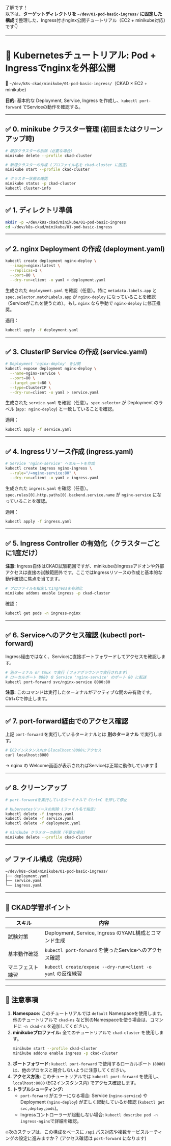 了解です！  
以下は、**ターゲットディレクトリを `~/dev/01-pod-basic-ingress/` に固定した構成**で整理した、Ingress付きnginx公開チュートリアル（EC2 + minikube対応）です👇

---

# 📘 Kubernetesチュートリアル: Pod + Ingressでnginxを外部公開  
📂 `~/dev/k8s-ckad/minikube/01-pod-basic-ingress/`（CKAD × EC2 + minikube）

**目的:** 基本的な Deployment, Service, Ingress を作成し、`kubectl port-forward` でServiceの動作を確認する。

---

## ✅ 0. minikube クラスター管理 (初回またはクリーンアップ時)

```bash
# 既存クラスターの削除（必要な場合）
minikube delete --profile ckad-cluster

# 新規クラスターの作成 (プロファイル名を ckad-cluster に固定)
minikube start --profile ckad-cluster

# クラスター状態の確認
minikube status -p ckad-cluster
kubectl cluster-info
```

---

## ✅ 1. ディレクトリ準備

```bash
mkdir -p ~/dev/k8s-ckad/minikube/01-pod-basic-ingress
cd ~/dev/k8s-ckad/minikube/01-pod-basic-ingress
```

---

## ✅ 2. nginx Deployment の作成 (deployment.yaml)

```bash
kubectl create deployment nginx-deploy \
  --image=nginx:latest \
  --replicas=1 \
  --port=80 \
  --dry-run=client -o yaml > deployment.yaml
```

生成された `deployment.yaml` を確認（任意）。特に `metadata.labels.app` と `spec.selector.matchLabels.app` が `nginx-deploy` になっていることを確認（Serviceがこれを使うため）。もし `nginx` なら手動で `nginx-deploy` に修正推奨。

適用：

```bash
kubectl apply -f deployment.yaml
```

---

## ✅ 3. ClusterIP Service の作成 (service.yaml)

```bash
# Deployment 'nginx-deploy' を公開
kubectl expose deployment nginx-deploy \
  --name=nginx-service \
  --port=80 \
  --target-port=80 \
  --type=ClusterIP \
  --dry-run=client -o yaml > service.yaml
```

生成された `service.yaml` を確認（任意）。`spec.selector` が Deployment のラベル (`app: nginx-deploy`) と一致していることを確認。

適用：

```bash
kubectl apply -f service.yaml
```

---

## ✅ 4. Ingressリソース作成 (ingress.yaml)

```bash
# Service 'nginx-service' へのルートを作成
kubectl create ingress nginx-ingress \
  --rule="/=nginx-service:80" \
  --dry-run=client -o yaml > ingress.yaml
```

生成された `ingress.yaml` を確認（任意）。`spec.rules[0].http.paths[0].backend.service.name` が `nginx-service` になっていることを確認。

適用：

```bash
kubectl apply -f ingress.yaml
```

---

## ✅ 5. Ingress Controller の有効化（クラスターごとに1度だけ）

**注意:** Ingress自体はCKAD試験範囲ですが、minikubeのIngressアドオンや外部アクセスは直接の試験範囲外です。ここではIngressリソースの作成と基本的な動作確認に焦点を当てます。

```bash
# プロファイルを指定してIngressを有効化
minikube addons enable ingress -p ckad-cluster
```

確認：

```bash
kubectl get pods -n ingress-nginx
```

--- 

## ✅ 6. Serviceへのアクセス確認 (kubectl port-forward)

Ingress経由ではなく、Serviceに直接ポートフォワードしてアクセスを確認します。

```bash
# 別ターミナル or tmux で実行 (フォアグラウンドで実行されます)
# ローカルポート 8080 を Service 'nginx-service' のポート 80 に転送
kubectl port-forward svc/nginx-service 8080:80
```

**注意:** このコマンドは実行したターミナルがアクティブな間のみ有効です。Ctrl+Cで停止します。

--- 

## ✅ 7. port-forward経由でのアクセス確認

上記 `port-forward` を実行しているターミナルとは **別のターミナル** で実行します。

```bash
# EC2インスタンス内からlocalhost:8080にアクセス
curl localhost:8080
```

→ nginx の Welcome画面が表示されればServiceは正常に動作しています 🎉

--- 

## ✅ 8. クリーンアップ

```bash
# port-forwardを実行しているターミナルで Ctrl+C を押して停止

# Kubernetesリソースの削除 (ファイル名で指定)
kubectl delete -f ingress.yaml
kubectl delete -f service.yaml
kubectl delete -f deployment.yaml

# minikube クラスターの削除（不要な場合）
minikube delete --profile ckad-cluster
```

---

## ✅ ファイル構成（完成時）

```bash
~/dev/k8s-ckad/minikube/01-pod-basic-ingress/
├── deployment.yaml
├── service.yaml
└── ingress.yaml
```

---

## 🎯 CKAD学習ポイント

| スキル           | 内容                       |
|------------------|----------------------------|
| 試験対策         | Deployment, Service, Ingress のYAML構成とコマンド生成 |
| 基本動作確認     | `kubectl port-forward` を使ったServiceへのアクセス確認 |
| マニフェスト練習 | `kubectl create/expose --dry-run=client -o yaml` の反復練習 |

---

## 📝 注意事項

1. **Namespace:** このチュートリアルでは `default` Namespaceを使用します。他のチュートリアルで `ckad-ns` など別のNamespaceを使う場合は、コマンドに `-n ckad-ns` を追加してください。
2. **minikubeプロファイル:** 全てのチュートリアルで `ckad-cluster` を使用します。
   ```bash
   minikube start --profile ckad-cluster
   minikube addons enable ingress -p ckad-cluster
   ```
3. **ポートフォワード:** `kubectl port-forward` で使用するローカルポート (`8080`) は、他のプロセスと競合しないように注意してください。
4. **アクセス方法:** このチュートリアルでは `kubectl port-forward` を使用し、`localhost:8080` (EC2インスタンス内) でアクセス確認します。
5. **トラブルシューティング:**
   - `port-forward` がエラーになる場合: Service (`nginx-service`) や Deployment (`nginx-deploy`) が正しく起動しているか確認 (`kubectl get svc,deploy,pods`)。
   - Ingressコントローラーが起動しない場合: `kubectl describe pod -n ingress-nginx`で詳細を確認。

🔥次のステップは、この構成をベースに `/api` パス対応や複数サービスルーティングの設定に進みますか？ (アクセス確認は `port-forward` になります)